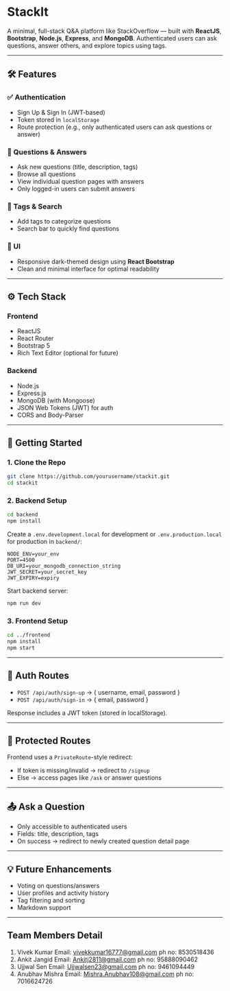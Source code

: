 # StackIt

A minimal, full-stack Q&A platform like StackOverflow — built with **ReactJS**, **Bootstrap**, **Node.js**, **Express**, and **MongoDB**. Authenticated users can ask questions, answer others, and explore topics using tags.

---

## 🛠️ Features

### ✅ Authentication

- Sign Up & Sign In (JWT-based)
- Token stored in `localStorage`
- Route protection (e.g., only authenticated users can ask questions or answer)

### 💬 Questions & Answers

- Ask new questions (title, description, tags)
- Browse all questions
- View individual question pages with answers
- Only logged-in users can submit answers

### 🔎 Tags & Search

- Add tags to categorize questions
- Search bar to quickly find questions

### 🎨 UI

- Responsive dark-themed design using **React Bootstrap**
- Clean and minimal interface for optimal readability

---



## ⚙️ Tech Stack

### Frontend

- ReactJS
- React Router
- Bootstrap 5
- Rich Text Editor (optional for future)

### Backend

- Node.js
- Express.js
- MongoDB (with Mongoose)
- JSON Web Tokens (JWT) for auth
- CORS and Body-Parser

---

## 🚀 Getting Started

### 1. Clone the Repo

```bash
git clone https://github.com/yourusername/stackit.git
cd stackit
```

### 2. Backend Setup

```bash
cd backend
npm install
```

Create a `.env.development.local` for development or `.env.production.local` for production in `backend/`:

```env
NODE_ENV=your_env
PORT=4500
DB_URI=your_mongodb_connection_string
JWT_SECRET=your_secret_key
JWT_EXPIRY=expiry
```

Start backend server:

```bash
npm run dev
```

### 3. Frontend Setup

```bash
cd ../frontend
npm install
npm start
```

---

## 🔐 Auth Routes

- `POST /api/auth/sign-up` → { username, email, password }
- `POST /api/auth/sign-in` → { email, password }

Response includes a JWT token (stored in localStorage).

---

## 📌 Protected Routes

Frontend uses a `PrivateRoute`-style redirect:

- If token is missing/invalid → redirect to `/signup`
- Else → access pages like `/ask` or answer questions

---

## 📤 Ask a Question

- Only accessible to authenticated users
- Fields: title, description, tags
- On success → redirect to newly created question detail page

---

## 💡 Future Enhancements

- Voting on questions/answers
- User profiles and activity history
- Tag filtering and sorting
- Markdown support

---
## Team Members Detail
1. Vivek Kumar
Email: vivekkumar16777@gmail.com
ph no: 8530518436
2. Ankit Jangid
Email: Ankitj2811@gmail.com
ph no: 95888090462
3. Ujjwal Sen
Email: Ujjwalsen23@gmail.com
ph no: 9461094449
4. Anubhav Mishra
Email: Mishra.Anubhav108@gmail.com
ph no: 7016624726

